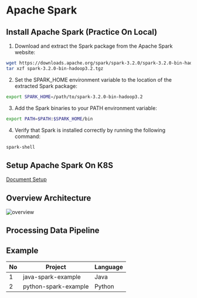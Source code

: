 # Apache Spark 

## Install Apache Spark (Practice On Local)
1. Download and extract the Spark package from the Apache Spark website:

```bash
wget https://downloads.apache.org/spark/spark-3.2.0/spark-3.2.0-bin-hadoop3.2.tgz
tar xzf spark-3.2.0-bin-hadoop3.2.tgz
```
2. Set the SPARK_HOME environment variable to the location of the extracted Spark package:
```bash
export SPARK_HOME=/path/to/spark-3.2.0-bin-hadoop3.2
```
3. Add the Spark binaries to your PATH environment variable:
```bash
export PATH=$PATH:$SPARK_HOME/bin
```
4. Verify that Spark is installed correctly by running the following command:
```bash
spark-shell
```
## Setup Apache Spark On K8S

[Document Setup](./spark-on-kubernetes/README.md)


## Overview Architecture 
![overview ](https://spark.apache.org/docs/latest/img/cluster-overview.png) 
## Processing Data Pipeline

## Example


|        No     |        Project       |     Language  |
| ------------- | -------------------- |-------------- |
|       1       | java-spark-example   |      Java     |
|       2       | python-spark-example |     Python    |